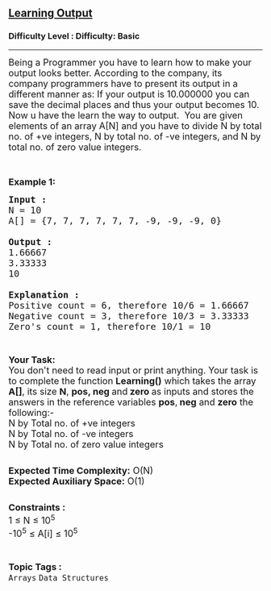 <h2><a href="https://www.geeksforgeeks.org/problems/learning-output4058/1?page=2&sortBy=difficulty">Learning Output</a></h2><h3>Difficulty Level : Difficulty: Basic</h3><hr><div class="problems_problem_content__Xm_eO"><p><span style="font-size:18px">Being a Programmer you have to learn how to make your output looks better. According to the company, its company programmers have to present its output in a different manner as: If your output is 10.000000 you can save the decimal places and thus your output becomes 10. Now u have the learn the way to output.&nbsp; You are given elements of an array A[N] and you have to divide N by&nbsp;total no. of +ve integers, N by total no. of -ve integers, and N by total no. of zero value integers.</span><br>
<br>
&nbsp;</p>

<p><span style="font-size:18px"><strong>Example 1:</strong></span></p>

<pre><span style="font-size:18px"><strong>Input : </strong>
N = 10
A[] = {7, 7, 7, 7, 7, 7, -9, -9, -9, 0}

<strong>Output : </strong>
1.66667
3.33333
10

<strong>Explanation :
</strong>Positive count = 6, therefore 10/6 = 1.66667
Negative count = 3, therefore 10/3 = 3.33333
Zero's count = 1, therefore 10/1 = 10</span></pre>

<p>&nbsp;</p>

<p><span style="font-size:18px"><strong>Your Task:&nbsp;&nbsp;</strong><br>
You don't need to read input or print anything. Your task is to complete the function <strong>Learning()</strong>&nbsp;which takes the array <strong>A[]</strong>, its size <strong>N</strong>, <strong>pos, neg </strong>and<strong> zero</strong><strong> </strong>as inputs and stores the answers in the reference variables <strong>pos</strong>,<strong> neg</strong> and <strong>zero</strong> the following:-<br>
N by Total no. of +ve integers<br>
N by Total no. of -ve integers<br>
N by Total no. of zero value integers</span></p>

<p><br>
<span style="font-size:18px"><strong>Expected Time Complexity:</strong> O(N)<br>
<strong>Expected Auxiliary Space:</strong> O(1)</span></p>

<p><br>
<span style="font-size:18px"><strong>Constraints :</strong><br>
1 ≤ N ≤ 10<sup>5</sup><br>
-10<sup>5</sup> ≤ A[i] ≤ 10<sup>5</sup></span></p>
</div><br><p><span style=font-size:18px><strong>Topic Tags : </strong><br><code>Arrays</code>&nbsp;<code>Data Structures</code>&nbsp;